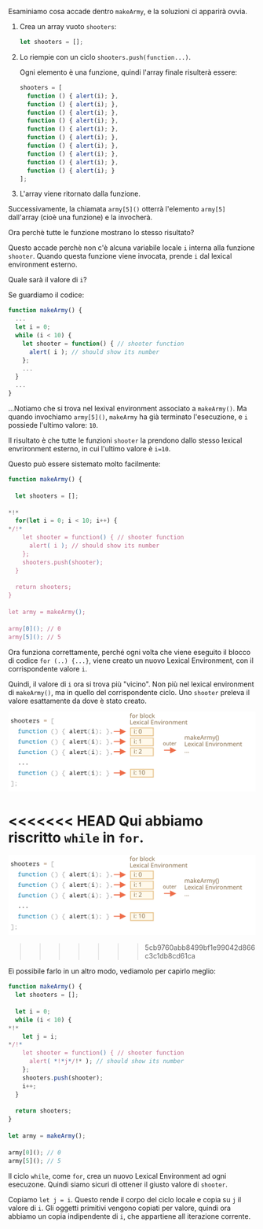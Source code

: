 
Esaminiamo cosa accade dentro `makeArmy`, e la soluzioni ci apparirà ovvia.

1. Crea un array vuoto `shooters`:

    ```js
    let shooters = [];
    ```
2. Lo riempie con un ciclo `shooters.push(function...)`.

    Ogni elemento è una funzione, quindi l'array finale risulterà essere:

    ```js no-beautify
    shooters = [
      function () { alert(i); },
      function () { alert(i); },
      function () { alert(i); },
      function () { alert(i); },
      function () { alert(i); },
      function () { alert(i); },
      function () { alert(i); },
      function () { alert(i); },
      function () { alert(i); },
      function () { alert(i); }
    ];
    ```

3. L'array viene ritornato dalla funzione.

Successivamente, la chiamata `army[5]()` otterrà l'elemento `army[5]` dall'array (cioè una funzione) e la invocherà.

Ora perchè tutte le funzione mostrano lo stesso risultato?

Questo accade perchè non c'è alcuna variabile locale `i` interna alla funzione `shooter`. Quando questa funzione viene invocata, prende `i` dal lexical environment esterno.

Quale sarà il valore di `i`?

Se guardiamo il codice:

```js
function makeArmy() {
  ...
  let i = 0;
  while (i < 10) {
    let shooter = function() { // shooter function
      alert( i ); // should show its number
    };
    ...
  }
  ...
}
```

...Notiamo che si trova nel lexival environment associato a `makeArmy()`. Ma quando invochiamo `army[5]()`, `makeArmy` ha già terminato l'esecuzione, e `i` possiede l'ultimo valore: `10`.

Il risultato è che tutte le funzioni `shooter` la prendono dallo stesso lexical envrironment esterno, in cui l'ultimo valore è `i=10`.

Questo può essere sistemato molto facilmente:

```js run
function makeArmy() {

  let shooters = [];

*!*
  for(let i = 0; i < 10; i++) {
*/!*
    let shooter = function() { // shooter function
      alert( i ); // should show its number
    };
    shooters.push(shooter);
  }

  return shooters;
}

let army = makeArmy();

army[0](); // 0
army[5](); // 5
```
Ora funziona correttamente, perché ogni volta che viene eseguito il blocco di codice `for (..) {...}`, viene creato un nuovo Lexical Environment, con il corrispondente valore `i`.

Quindi, il valore di `i` ora si trova più "vicino". Non più nel lexical environment di `makeArmy()`, ma in quello del corrispondente ciclo. Uno `shooter` preleva il valore esattamente da dove è stato creato.

![](lexenv-makearmy.svg)

<<<<<<< HEAD
Qui abbiamo riscritto `while` in `for`.
=======
![](lexenv-makearmy.svg)
>>>>>>> 5cb9760abb8499bf1e99042d866c3c1db8cd61ca

Eì possibile farlo in un altro modo, vediamolo per capirlo meglio:


```js run
function makeArmy() {
  let shooters = [];

  let i = 0;
  while (i < 10) {
*!*
    let j = i;
*/!*
    let shooter = function() { // shooter function
      alert( *!*j*/!* ); // should show its number
    };
    shooters.push(shooter);
    i++;
  }

  return shooters;
}

let army = makeArmy();

army[0](); // 0
army[5](); // 5
```

Il ciclo `while`, come `for`, crea un nuovo Lexical Environment ad ogni esecuzone. Quindi siamo sicuri di ottener il giusto valore di `shooter`.

Copiamo `let j = i`. Questo rende il corpo del ciclo locale e copia su `j` il valore di `i`. Gli oggetti primitivi vengono copiati per valore, quindi ora abbiamo un copia indipendente di `i`, che appartiene all iterazione corrente.

